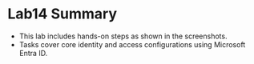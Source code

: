 # Lab14 Summary

- This lab includes hands-on steps as shown in the screenshots.
- Tasks cover core identity and access configurations using Microsoft Entra ID.
